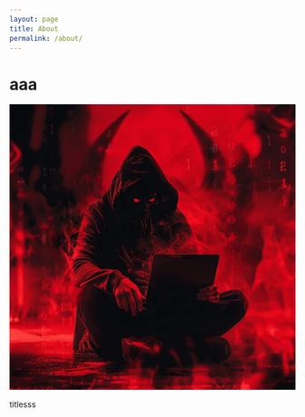 ```yaml
---
layout: page
title: About
permalink: /about/
---
```


# aaa

![aaa](/assets/images/about.webp)

titlesss





